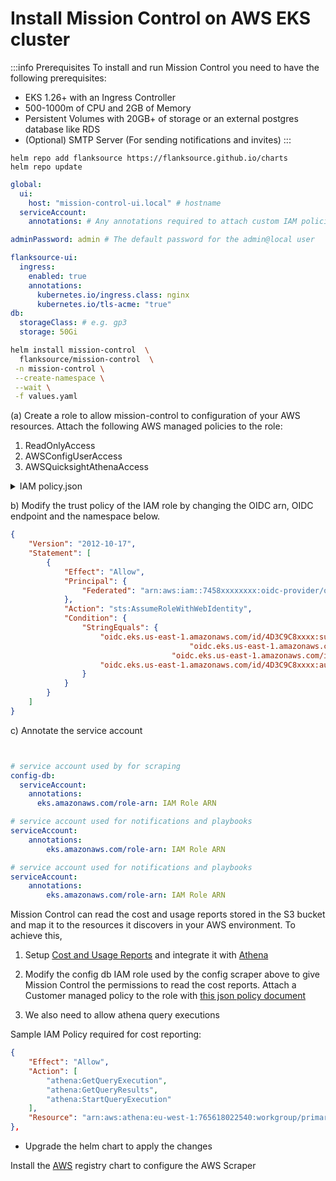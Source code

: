 # Install Mission Control on AWS EKS cluster


:::info Prerequisites
To install and run Mission Control you need to have the following prerequisites:

- EKS 1.26+ with an Ingress Controller
- 500-1000m of CPU and 2GB of Memory
- Persistent Volumes with 20GB+ of storage or an external postgres database like RDS
- (Optional) SMTP Server (For sending notifications and invites)
:::


<Step step={1} name="Install Helm Repository">

```shell
helm repo add flanksource https://flanksource.github.io/charts
helm repo update
```
</Step>

<Step step={2} name="Install Helm Chart">

```yaml title="values.yaml"
global:
  ui:
    host: "mission-control-ui.local" # hostname
  serviceAccount:
    annotations: # Any annotations required to attach custom IAM policies etc.

adminPassword: admin # The default password for the admin@local user

flanksource-ui:
  ingress:
    enabled: true
    annotations:
      kubernetes.io/ingress.class: nginx
      kubernetes.io/tls-acme: "true"
db:
  storageClass: # e.g. gp3
  storage: 50Gi
```

```bash
helm install mission-control  \
  flanksource/mission-control  \
 -n mission-control \
 --create-namespace \
 --wait \
 -f values.yaml
```

</Step>

<Step step={3} name="(Optional) Create an IAM Role">


(a) Create a role to allow mission-control to configuration of your AWS resources. Attach the following AWS managed policies to the role:

1. ReadOnlyAccess
2. AWSConfigUserAccess
3. AWSQuicksightAthenaAccess

<details>
  <summary>IAM policy.json</summary>
  <div>

```json
{
	"Version": "2012-10-17",
	"Statement": [
		{
			"Sid": "mission-control-config-role",
			"Effect": "Allow",
			"Action": [
				"acm:Describe*",
				"acm:Get*",
				"acm:List*",
				"cloudtrail:LookupEvents",
				"ec2:Describe*",
				"ecr:Describe*",
				"eks:ListClusters",
				"eks:Describe*",
				"rds:Describe*",
				"elasticfilesystem:Describe*",
				"elasticloadbalancing:Describe*",
				"sts:GetCallerIdentity"
				"config:BatchGetAggregateResourceConfig",
				"config:BatchGetResourceConfig",
				"config:Describe*",
				"config:Get*",
				"config:List*",
				"config:SelectAggregateResourceConfig",
				"config:SelectResourceConfig",
				"guardduty:Describe*",
				"guardduty:Get*",
				"guardduty:List*",
				"iam:GetAccountName",
				"iam:GetAccountSummary",
				"iam:GetGroup",
				"iam:GetGroupPolicy",
				"iam:GetInstanceProfile",
				"iam:GetLoginProfile",
				"iam:GetPolicy",
				"iam:GetRole",
				"iam:GetRolePolicy",
				"iam:GetUser",
				"iam:List*",
				"lambda:List*",
				"trustedadvisor:Describe*",
				"trustedadvisor:DownloadRisk",
				"trustedadvisor:Get*",
				"trustedadvisor:List*",
			],
			"Resource": "*"
		}
	]
}
```
</div>
</details>

b) Modify the trust policy of the IAM role by changing the OIDC arn, OIDC endpoint and the namespace below.
```json
{
    "Version": "2012-10-17",
    "Statement": [
        {
            "Effect": "Allow",
            "Principal": {
                "Federated": "arn:aws:iam::7458xxxxxxxx:oidc-provider/oidc.eks.us-east-1.amazonaws.com/id/4D3C9C8xxxx"
            },
            "Action": "sts:AssumeRoleWithWebIdentity",
            "Condition": {
                "StringEquals": {
                    "oidc.eks.us-east-1.amazonaws.com/id/4D3C9C8xxxx:sub": "system:serviceaccount:namespace:config-db-sa",
										"oidc.eks.us-east-1.amazonaws.com/id/4D3C9C8xxxx:sub": "system:serviceaccount:namespace:mission-control-sa",
								   	"oidc.eks.us-east-1.amazonaws.com/id/4D3C9C8xxxx:sub": "system:serviceaccount:namespace:canary-checker-sa",
                    "oidc.eks.us-east-1.amazonaws.com/id/4D3C9C8xxxx:aud": "sts.amazonaws.com"
                }
            }
        }
    ]
}
```


c) Annotate the service account

```yaml title='values.yaml'


# service account used by for scraping
config-db:
  serviceAccount:
    annotations:
      eks.amazonaws.com/role-arn: IAM Role ARN

# service account used for notifications and playbooks
serviceAccount:
	annotations:
		eks.amazonaws.com/role-arn: IAM Role ARN

# service account used for notifications and playbooks
serviceAccount:
	annotations:
		eks.amazonaws.com/role-arn: IAM Role ARN
```

</Step>


<Step step={4} name="Cost & Usage Reporting">


Mission Control can read the cost and usage reports stored in the S3 bucket and map it to the resources it discovers in your AWS environment. To achieve this,
1. Setup [Cost and Usage Reports](https://docs.aws.amazon.com/cur/latest/userguide/what-is-cur.html) and integrate it with [Athena](https://docs.aws.amazon.com/cur/latest/userguide/use-athena-cf.html)

2. Modify the config db IAM role used by the config scraper above to give Mission Control the permissions to read the cost reports. Attach a Customer managed policy to the role with [this json policy document](https://github.com/flanksource/docs/blob/main/mission-control/docs/installation/resources/iam-policy.json)

3. We also need to allow athena query executions

Sample IAM Policy required for cost reporting:
```json title=athena-policy.json
{
	"Effect": "Allow",
	"Action": [
		"athena:GetQueryExecution",
		"athena:GetQueryResults",
		"athena:StartQueryExecution"
	],
	"Resource": "arn:aws:athena:eu-west-1:765618022540:workgroup/primary"
},

```



- Upgrade the helm chart to apply the changes


</Step>

<Step step={5} name="Next Steps">

Install the [AWS](/registry/aws) registry chart to configure the AWS Scraper
</Step>
